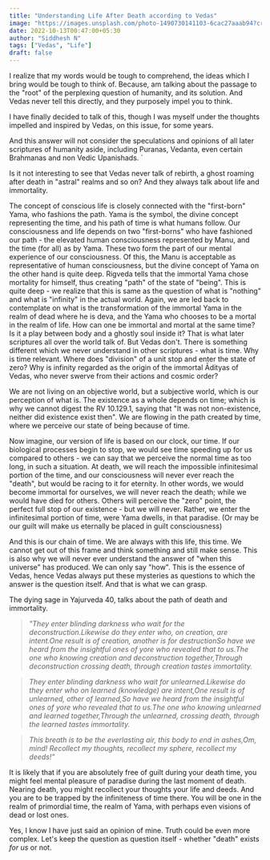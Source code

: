 ```yaml
---
title: "Understanding Life After Death according to Vedas"
image: "https://images.unsplash.com/photo-1490730141103-6cac27aaab94?crop=entropy&cs=tinysrgb&fit=max&fm=jpg&ixid=MnwxMTc3M3wwfDF8c2VhcmNofDF8fGxpZmV8ZW58MHx8fHwxNjY2NjM5MDQ0&ixlib=rb-4.0.3&q=80&w=2000"
date: 2022-10-13T00:47:00+05:30 	
author: "Siddhesh N"
tags: ["Vedas", "Life"]
draft: false
---
```


I realize that my words would be tough to comprehend, the ideas which I bring would be tough to think of. Because, am talking about the passage to the "root" of the perplexing question of humanity, and its solution. And Vedas never tell this directly, and they purposely impel you to think.

I have finally decided to talk of this, though I was myself under the thoughts impelled and inspired by Vedas, on this issue, for some years.

And this answer will not consider the speculations and opinions of all later scriptures of humanity aside, including Puranas, Vedanta, even certain Brahmanas and non Vedic Upanishads. `

Is it not interesting to see that Vedas never talk of rebirth, a ghost roaming after death in "astral" realms and so on? And they always talk about life and immortality.

The concept of conscious life is closely connected with the "first-born" Yama, who fashions the path. Yama is the symbol, the divine concept representing the time, and his path of time is what humans follow. Our consciousness and life depends on two "first-borns" who have fashioned our path - the elevated human consciousness represented by Manu, and the time (for all) as by Yama. These two form the part of our mental experience of our consciousness. Of this, the Manu is acceptable as representative of human consciousness, but the divine concept of Yama on the other hand is quite deep. Rigveda tells that the immortal Yama chose mortality for himself, thus creating "path" of the state of "being". This is quite deep - we realize that this is same as the question of what is "nothing" and what is "infinity" in the actual world. Again, we are led back to contemplate on what is the transformation of the immortal Yama in the realm of dead where he is deva, and the Yama who chooses to be a mortal in the realm of life. How can one be immortal and mortal at the same time? Is it a play between body and a ghostly soul inside it? That is what later scriptures all over the world talk of. But Vedas don't. There is something different which we never understand in other scriptures - what is time. Why is time relevant. Where does "division" of a unit stop and enter the state of zero? Why is infinity regarded as the origin of the immortal Ādityas of Vedas, who never swerve from their actions and cosmic order?

We are not living on an objective world, but a subjective world, which is our perception of what is. The existence as a whole depends on time; which is why we cannot digest the RV 10.129.1, saying that "It was not non-existence, neither did existence exist then". We are flowing in the path created by time, where we perceive our state of being because of time.

Now imagine, our version of life is based on our clock, our time. If our biological processes begin to stop, we would see time speeding up for us compared to others - we can say that we perceive the normal time as too long, in such a situation. At death, we will reach the impossible infinitesimal portion of the time, and our consciousness will never ever reach the "death", but would be racing to it for eternity. In other words, we would become immortal for ourselves, we will never reach the death; while we would have died for others. Others will perceive the "zero" point, the perfect full stop of our existence - but we will never. Rather, we enter the infinitesimal portion of time, were Yama dwells, in that paradise. (Or may be our guilt will make us eternally be placed in guilt consciousness)

And this is our chain of time. We are always with this life, this time. We cannot get out of this frame and think something and still make sense. This is also why we will never ever understand the answer of "when this universe" has produced. We can only say "how". This is the essence of Vedas, hence Vedas always put these mysteries as questions to which the answer is the question itself. And that is what we can grasp.

The dying sage in Yajurveda 40, talks about the path of death and immortality.

> *"They enter blinding darkness who wait for the deconstruction.Likewise do they enter who, on creation, are intent.One result is of creation, another is for destructionSo have we heard from the insightful ones of yore who revealed that to us.The one who knowing creation and deconstruction together,Through deconstruction crossing death, through creation tastes immortality.*

> *They enter blinding darkness who wait for unlearned.Likewise do they enter who on learned (knowledge) are intent,One result is of unlearned, other of learned,So have we heard from the insightful ones of yore who revealed that to us.The one who knowing unlearned and learned together,Through the unlearned, crossing death, through the learned tastes immortality.*

> *This breath is to be the everlasting air, this body to end in ashes,Om, mind! Recollect my thoughts, recollect my sphere, recollect my deeds!"*

It is likely that if you are absolutely free of guilt during your death time, you might feel mental pleasure of paradise during the last moment of death. Nearing death, you might recollect your thoughts your life and deeds. And you are to be trapped by the infiniteness of time there. You will be one in the realm of primordial time, the realm of Yama, with perhaps even visions of dead or lost ones.

Yes, I know I have just said an opinion of mine. Truth could be even more complex. Let's keep the question as question itself - whether "death" exists *for us* or not.